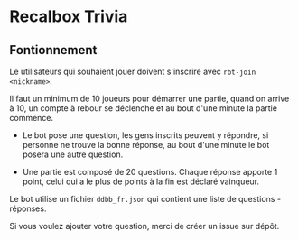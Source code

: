 # Recalbox Trivia

## Fontionnement

Le utilisateurs qui souhaient jouer doivent s'inscrire avec ``rbt-join <nickname>``.

Il faut un minimum de 10 joueurs pour démarrer une partie, quand on arrive à 10, un compte à rebour se déclenche et au bout d'une minute la partie commence.

* Le bot pose une question, les gens inscrits peuvent y répondre, si personne ne trouve la bonne réponse, au bout d'une minute le bot posera une autre question.

* Une partie est composé de 20 questions. Chaque réponse apporte 1 point, celui qui a le plus de points à la fin est déclaré vainqueur.

Le bot utilise un fichier ``ddbb_fr.json``  qui contient une liste de questions - réponses.

Si vous voulez ajouter votre question, merci de créer un issue sur dépôt.